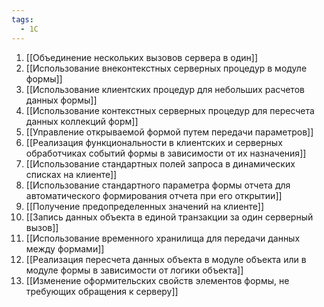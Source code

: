 ```yaml
---
tags:
  - 1С
---
```

1. [[Объединение нескольких вызовов сервера в один]]
2. [[Использование внеконтекстных серверных процедур в модуле формы]]
3. [[Использование клиентских процедур для небольших расчетов данных формы]]
4. [[Использование контекстных серверных процедур для пересчета данных коллекций форм]]
5. [[Управление открываемой формой путем передачи параметров]]
6. [[Реализация функциональности в клиентских и серверных обработчиках событий формы в зависимости от их назначения]]
7. [[Использование стандартных полей запроса в динамических списках на клиенте]]
8. [[Использование стандартного параметра формы отчета для автоматического формирования отчета при его открытии]]
9. [[Получение предопределенных значений на клиенте]]
10. [[Запись данных объекта в единой транзакции за один серверный вызов]]
11. [[Использование временного хранилища для передачи данных между формами]]
12. [[Реализация пересчета данных объекта в модуле объекта или в модуле формы в зависимости от логики объекта]]
13. [[Изменение оформительских свойств элементов формы, не требующих обращения к серверу]]

